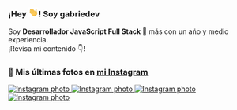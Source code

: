 <h3>¡Hey <img src="https://raw.githubusercontent.com/ABSphreak/ABSphreak/master/gifs/Hi.gif" width="20px" decondig="async">! Soy gabriedev</h3>

<p>Soy <strong>Desarrollador JavaScript Full Stack 🚀</strong> más con un año y medio experiencia.<br />¡Revisa mi contenido 👇!</p>

### 📸 Mis últimas fotos en [mi Instagram](https://instagram.com/gabrie.dev)


<a href='https://instagram.com/p/CtruQitPJU1' target='_blank'>
  <img width='20%' src='https://instagram.flba2-1.fna.fbcdn.net/v/t51.2885-15/354557634_595647665883083_2498794285121939883_n.jpg?stp=dst-jpg_e15_fr_s1080x1080&_nc_ht=instagram.flba2-1.fna.fbcdn.net&_nc_cat=111&_nc_ohc=94vPbme69WkAX8FpzzH&edm=APU89FABAAAA&ccb=7-5&oh=00_AfAN4_lvElNUiCYTBxKMs9mRjYAmKHDs6GZD_Vd_EWL75Q&oe=64BCB6E3&_nc_sid=bc0c2c' alt='Instagram photo' />
</a>
<a href='https://instagram.com/p/CtrtZEhvfjK' target='_blank'>
  <img width='20%' src='https://instagram.flba2-1.fna.fbcdn.net/v/t51.2885-15/354566352_1280061536273536_3184760590463359796_n.jpg?stp=dst-jpg_e15&_nc_ht=instagram.flba2-1.fna.fbcdn.net&_nc_cat=104&_nc_ohc=L8RaXIB-aTEAX-U20xG&edm=APU89FABAAAA&ccb=7-5&oh=00_AfA1pgLpNO0OkEimnVggA9ePlwOZr6R_IzZl2RXQmYkr-g&oe=64BC1BDC&_nc_sid=bc0c2c' alt='Instagram photo' />
</a>
<a href='https://instagram.com/p/CtDUXiGIwfW' target='_blank'>
  <img width='20%' src='https://instagram.flba2-1.fna.fbcdn.net/v/t51.2885-15/350888316_2281662725376540_4082540287140756007_n.jpg?stp=dst-jpg_e15&_nc_ht=instagram.flba2-1.fna.fbcdn.net&_nc_cat=100&_nc_ohc=52-Dp0EFNRIAX-Zkr6-&edm=APU89FABAAAA&ccb=7-5&oh=00_AfCkD64TbFqo_8VUHb7AuNY-bmAPuBaBONXo8g_YfUM53A&oe=64BCDC18&_nc_sid=bc0c2c' alt='Instagram photo' />
</a>
<a href='https://instagram.com/p/CoTfm_INWyt' target='_blank'>
  <img width='20%' src='https://instagram.flba2-1.fna.fbcdn.net/v/t51.2885-15/321050480_935030397667260_4356312353538439528_n.jpg?stp=dst-jpg_e15&_nc_ht=instagram.flba2-1.fna.fbcdn.net&_nc_cat=100&_nc_ohc=QtJ2Bo2v4hcAX99lQkn&edm=APU89FABAAAA&ccb=7-5&oh=00_AfDxLEC91l5M_-yJ7TRQ5cegM6iN_r4nCjbUbjmwpTNSRA&oe=64BC9E57&_nc_sid=bc0c2c' alt='Instagram photo' />
</a>
